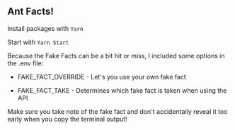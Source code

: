 ## Ant Facts!

Install packages with `Yarn`

Start with `Yarn Start`

Because the Fake Facts can be a bit hit or miss, I included some options in the .env file:

- FAKE_FACT_OVERRIDE - Let's you use your own fake fact

- FAKE_FACT_TAKE - Determines which fake fact is taken when using the API

Make sure you take note of the fake fact and don't accidentally reveal it too early when you copy the terminal output!
